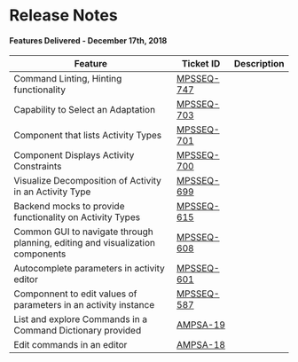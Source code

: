 # Release Notes

#### Features Delivered - December 17th, 2018

| Feature                                                      | Ticket ID                                                    | Description |
| ------------------------------------------------------------ | ------------------------------------------------------------ | ----------- |
| Command Linting, Hinting functionality                       | [MPSSEQ-747](https://cae-jira.jpl.nasa.gov/browse/MPSSEQ-747) |             |
| Capability to Select an Adaptation                           | [MPSSEQ-703](https://cae-jira.jpl.nasa.gov/browse/MPSSEQ-703) |             |
| Component that lists Activity Types                          | [MPSSEQ-701](https://cae-jira.jpl.nasa.gov/browse/MPSSEQ-701) |             |
| Component Displays Activity Constraints                      | [MPSSEQ-700](https://cae-jira.jpl.nasa.gov/browse/MPSSEQ-700) |             |
| Visualize Decomposition of Activity in an Activity Type      | [MPSSEQ-699](https://cae-jira.jpl.nasa.gov/browse/MPSSEQ-699) |             |
| Backend mocks to provide functionality on Activity Types     | [MPSSEQ-615](https://cae-jira.jpl.nasa.gov/browse/MPSSEQ-615) |             |
| Common GUI to navigate through planning, editing and visualization components | [MPSSEQ-608](https://cae-jira.jpl.nasa.gov/browse/MPSSEQ-608) |             |
| Autocomplete parameters in activity editor                   | [MPSSEQ-601](https://cae-jira.jpl.nasa.gov/browse/MPSSEQ-601) |             |
| Componnent to edit values of parameters in an activity instance | [MPSSEQ-587](https://cae-jira.jpl.nasa.gov/browse/MPSSEQ-587) |             |
| List and explore Commands in a Command Dictionary provided   | [AMPSA-19](https://cae-jira.jpl.nasa.gov/browse/AMPSA-19)    |             |
| Edit commands in an editor                                   | [AMPSA-18](https://cae-jira.jpl.nasa.gov/browse/AMPSA-18)    |             |


